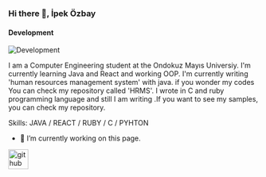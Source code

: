 ### Hi there 👋, İpek Özbay
#### Development
![Development](https://arturssmirnovs.github.io/github-profile-readme-generator/images/banner.png)

I am a Computer Engineering student at the Ondokuz Mayıs Universiy.
I'm currently learning Java and React and working OOP.
I'm currently writing 'human resources management system' with java. if you wonder my codes You can check my repository called 'HRMS'.
I wrote in C and ruby programming language and still I am writing .If you want to see my samples, you can check my repository.

Skills: JAVA / REACT / RUBY / C / PYHTON

- 🔭 I’m currently working on this page. 



[<img src='https://cdn.jsdelivr.net/npm/simple-icons@3.0.1/icons/github.svg' alt='github' height='40'>](https://github.com/ipekozbay)  
